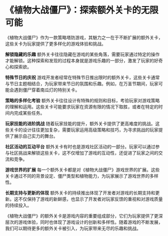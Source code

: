 # 《植物大战僵尸》：探索额外关卡的无限可能

《植物大战僵尸》作为一款策略塔防游戏，其魅力之一在于不断扩展的额外关卡，这些关卡为玩家提供了更多样化的游戏体验和挑战。

**解锁隐藏的乐趣**
额外关卡往往隐藏在游戏的某些角落，需要玩家通过特定的操作才能解锁。这种探索和发现的过程本身就是游戏乐趣的一部分，激发了玩家的好奇心和探索欲。

**特殊节日的庆祝**
游戏开发者经常在特殊节日推出限时的额外关卡，这些关卡通常与节日主题相结合，为玩家带来节日的氛围和乐趣。例如，在万圣节期间，玩家可能会遇到僵尸穿着南瓜灯的特别关卡。

**策略的多样化考验**
额外关卡往往设计有特殊的规则和目标，考验玩家对游戏策略的理解和运用。这些关卡可能要求玩家在资源有限的情况下取胜，或者在特定的时间内完成某些任务。

**玩家技能的进阶挑战**
随着玩家技能的提升，额外关卡提供了更高难度的挑战。这些关卡的设计往往更加复杂，需要玩家运用高级策略和技巧，为寻求挑战的玩家提供了展示自己实力的舞台。

**社区活动的互动平台**
额外关卡有时也是游戏社区活动的一部分。玩家可以通过参与社区挑战来解锁这些关卡，这不仅增加了游戏的互动性，还促进了玩家之间的交流和竞争。

**游戏世界的扩展**
每一个额外关卡都是对《植物大战僵尸》游戏世界的扩展。这些关卡通过不同的背景设定、僵尸类型和植物能力，为玩家展示了游戏世界的多样性。

**长期支持与更新的体现**
额外关卡的持续推出体现了开发者对游戏的长期支持和更新。这不仅保持了游戏的新鲜感，也显示了开发者对玩家反馈的重视和对游戏质量的持续投入。

《植物大战僵尸》的额外关卡是游戏内容的重要组成部分，它们为玩家提供了更深层次的游戏体验，同时也体现了游戏设计的创新和多样性。随着游戏的不断发展，我们可以期待更多的额外关卡被引入，为玩家带来无尽的乐趣和挑战。